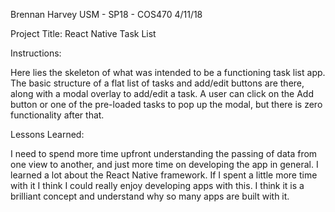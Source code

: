 Brennan Harvey
USM - SP18 - COS470
4/11/18


Project Title: React Native Task List

Instructions:

Here lies the skeleton of what was intended to be a functioning task list app.  The basic structure of a flat list of tasks and add/edit buttons are there, along with a modal overlay to add/edit a task.  A user can click on the Add button or one of the pre-loaded tasks to pop up the modal, but there is zero functionality after that.

Lessons Learned:

I need to spend more time upfront understanding the passing of data from one view to another, and just more time on developing the app in general.  I learned a lot about the React Native framework.  If I spent a little more time with it I think I could really enjoy developing apps with this.  I think it is a brilliant concept and understand why so many apps are built with it.
